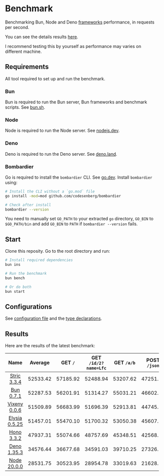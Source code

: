 # Benchmark
Benchmarking Bun, Node and Deno [frameworks](/src) performance, in requests per second.

You can see the details results [here](/results/index.md). 

I recommend testing this by yourself as performance may varies on different machine.

## Requirements
All tool required to set up and run the benchmark.

### Bun
Bun is required to run the Bun server, Bun frameworks and benchmark scripts. See [bun.sh](https://bun.sh).

### Node
Node is required to run the Node server. See [nodejs.dev](https://nodejs.dev).

### Deno
Deno is required to run the Deno server. See [deno.land](https://deno.land).

### Bombardier
Go is required to install the `bombardier` CLI. See [go.dev](https://go.dev).
Install `bombardier` using:
```bash
# Install the CLI without a `go.mod` file
go install -mod=mod github.com/codesenberg/bombardier

# Check after install
bombardier --version
```
You need to manually set `GO_PATH` to your extracted `go` directory, `GO_BIN` to `$GO_PATH/bin` and add `GO_BIN` to `PATH` if `bombardier --version` fails.

## Start
Clone this reposity. Go to the root directory and run:
```bash
# Install required dependencies
bun ins

# Run the benchmark
bun bench

# Or do both
bun start
```

## Configurations
See [configuration file](/config.ts) and the [type declarations](/lib/types.ts). 

## Results
Here are the results of the latest benchmark:

| Name | Average | GET `/` | GET `/id/2?name=Lfc` | GET `/a/b` | POST `/json` |
|  :---: | :---: | :---: | :---: | :---: | :---: |
| [Stric 3.3.4](/results/Stric) | 52533.42 | 57185.92 | 52488.94 | 53207.62 | 47251.21 |
| [Bun 0.7.1](/results/Bun) | 52287.53 | 56201.91 | 51314.27 | 55031.21 | 46602.75 |
| [Vixeny 0.0.6](/results/Vixeny) | 51509.89 | 56683.99 | 51696.39 | 52913.81 | 44745.35 |
| [Elysia 0.5.25](/results/Elysia) | 51457.01 | 55470.10 | 51700.32 | 53050.38 | 45607.24 |
| [Hono 3.3.2](/results/Hono) | 47937.31 | 55074.66 | 48757.69 | 45348.51 | 42568.38 |
| [Deno 1.35.3](/results/Deno) | 34576.44 | 36677.68 | 34591.03 | 39710.25 | 27326.81 |
| [Node 20.0.0](/results/Node) | 28531.75 | 30523.95 | 28954.78 | 33019.63 | 21628.65 |
